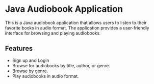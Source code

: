 # Java Audiobook Application

This is a Java audiobook application that allows users to listen to their favorite books in audio format. The application provides a user-friendly interface for browsing and playing audiobooks.

## Features

- Sign up and Login
- Browse for audiobooks by title, author, or genre.
- Browse by genre.
- Play audiobooks in audio format.
